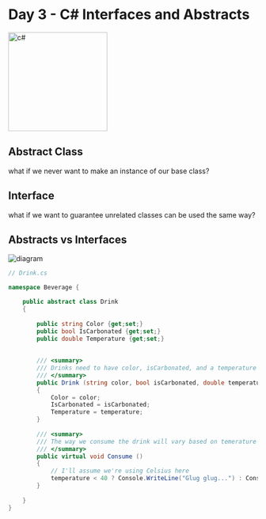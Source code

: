 # Day 3 - C# Interfaces and Abstracts

<img src="https://upload.wikimedia.org/wikipedia/commons/thumb/7/7a/C_Sharp_logo.svg/800px-C_Sharp_logo.svg.png" alt="c#" width="200px" />

## Abstract Class

what if we never want to make an instance of our base class?

## Interface

what if we want to guarantee unrelated classes can be used the same way?


## Abstracts vs Interfaces

<img src="https://raw.githubusercontent.com/wgoode3/c-sharp-lectures/master/assets/abstracts-interfaces.png" alt="diagram" />

```cs
// Drink.cs

namespace Beverage {

    public abstract class Drink
    {
    
        public string Color {get;set;}
        public bool IsCarbonated {get;set;}
        public double Temperature {get;set;}
    
    
        /// <summary>
        /// Drinks need to have color, isCarbonated, and a temperature
        /// </summary>
        public Drink (string color, bool isCarbonated, double temperature)
        {
            Color = color;
            IsCarbonated = isCarbonated;
            Temperature = temperature;
        }
        
        /// <summary>
        /// The way we consume the drink will vary based on temerature
        /// </summary>
        public virtual void Consume ()
        {
            // I'll assume we're using Celsius here
            temperature < 40 ? Console.WriteLine("Glug glug...") : Console.WriteLine("Sip sip...");
        }
    
    }
}

```
